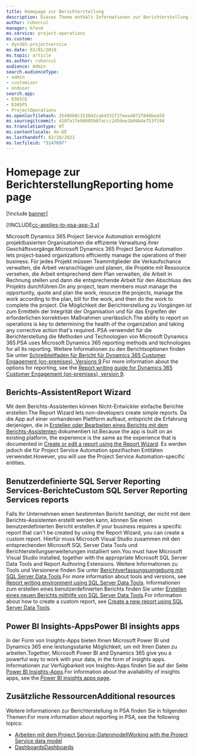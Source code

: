 ```yaml
---
title: Homepage zur Berichterstellung
description: Dieses Thema enthält Informationen zur Berichterstellung in Dynamics 365 Project Service Automation.
author: ruhercul
manager: kfend
ms.service: project-operations
ms.custom:
- dyn365-projectservice
ms.date: 03/01/2019
ms.topic: article
ms.author: ruhercul
audience: Admin
search.audienceType:
- admin
- customizer
- enduser
search.app:
- D365CE
- D365PS
- ProjectOperations
ms.openlocfilehash: 25486b0c153842cab4331f27eea4872f848bea50
ms.sourcegitcommit: 418fa1fe9d605b8faccc2d5dee1b04b4e753f194
ms.translationtype: HT
ms.contentlocale: de-DE
ms.lasthandoff: 02/10/2021
ms.locfileid: "5147697"
---
```

# <a name="reporting-home-page"></a><span data-ttu-id="27815-103">Homepage zur Berichterstellung</span><span class="sxs-lookup"><span data-stu-id="27815-103">Reporting home page</span></span>

[!include [banner](../includes/psa-now-project-operations.md)]

[!INCLUDE[cc-applies-to-psa-app-3.x](../includes/cc-applies-to-psa-app-3x.md)]

<span data-ttu-id="27815-104">Microsoft Dynamics 365 Project Service Automation ermöglicht projektbasierten Organisationen die effiziente Verwaltung ihrer Geschäftsvorgänge.</span><span class="sxs-lookup"><span data-stu-id="27815-104">Microsoft Dynamics 365 Project Service Automation lets project-based organizations efficiently manage the operations of their business.</span></span> <span data-ttu-id="27815-105">Für jedes Projekt müssen Teammitglieder die Verkaufschance verwalten, die Arbeit veranschlagen und planen, die Projekte mit Ressource versehen, die Arbeit entsprechend dem Plan verwalten, die Arbeit in Rechnung stellen und dann die entsprechende Arbeit für den Abschluss des Projekts durchführen.</span><span class="sxs-lookup"><span data-stu-id="27815-105">On any project, team members must manage the opportunity, quote and plan the work, resource the projects, manage the work according to the plan, bill for the work, and then do the work to complete the project.</span></span> <span data-ttu-id="27815-106">Die Möglichkeit der Berichterstellung zu Vorgängen ist zum Ermitteln der Integrität der Organisation und für das Ergreifen der erforderlichen korrektiven Maßnahmen unerlässlich.</span><span class="sxs-lookup"><span data-stu-id="27815-106">The ability to report on operations is key to determining the health of the organization and taking any corrective action that's required.</span></span> <span data-ttu-id="27815-107">PSA verwendet für die Berichterstellung die Methoden und Technologien von Microsoft Dynamics 365.</span><span class="sxs-lookup"><span data-stu-id="27815-107">PSA uses Microsoft Dynamics 365 reporting methods and technologies for all its reporting.</span></span> <span data-ttu-id="27815-108">Weitere Informationen zu den Berichtsoptionen finden Sie unter [Schreibleitfaden für Bericht für Dynamics 365 Customer Engagement (on-premises), Versions 9](https://docs.microsoft.com/dynamics365/customerengagement/on-premises/analytics/reporting-analytics-with-dynamics-365).</span><span class="sxs-lookup"><span data-stu-id="27815-108">For more information about the options for reporting, see the [Report writing guide for Dynamics 365 Customer Engagement (on-premises), version 9](https://docs.microsoft.com/dynamics365/customerengagement/on-premises/analytics/reporting-analytics-with-dynamics-365).</span></span>

## <a name="report-wizard"></a><span data-ttu-id="27815-109">Berichts-Assistent</span><span class="sxs-lookup"><span data-stu-id="27815-109">Report Wizard</span></span>

<span data-ttu-id="27815-110">Mit dem Berichts-Assistenten können Nicht-Entwickler einfache Berichte erstellen.</span><span class="sxs-lookup"><span data-stu-id="27815-110">The Report Wizard lets non-developers create simple reports.</span></span> <span data-ttu-id="27815-111">Da die App auf einer vorhandenen Plattform aufbaut, entspricht die Erfahrung derjenigen, die in [Erstellen oder Bearbeiten eines Berichts mit dem Berichts-Assistenten](https://docs.microsoft.com/dynamics365/customerengagement/on-premises/basics/create-edit-copy-report-wizard) dokumentiert ist.</span><span class="sxs-lookup"><span data-stu-id="27815-111">Because the app is built on an existing platform, the experience is the same as the experience that is documented in [Create or edit a report using the Report Wizard](https://docs.microsoft.com/dynamics365/customerengagement/on-premises/basics/create-edit-copy-report-wizard).</span></span> <span data-ttu-id="27815-112">Es werden jedoch die für Project Service Automation spezifischen Entitäten verwendet.</span><span class="sxs-lookup"><span data-stu-id="27815-112">However, you will use the Project Service Automation-specific entities.</span></span>

## <a name="custom-sql-server-reporting-services-reports"></a><span data-ttu-id="27815-113">Benutzerdefinierte SQL Server Reporting Services-Berichte</span><span class="sxs-lookup"><span data-stu-id="27815-113">Custom SQL Server Reporting Services reports</span></span>

<span data-ttu-id="27815-114">Falls Ihr Unternehmen einen bestimmten Bericht benötigt, der nicht mit dem Berichts-Assistenten erstellt werden kann, können Sie einen benutzerdefinierten Bericht erstellen.</span><span class="sxs-lookup"><span data-stu-id="27815-114">If your business requires a specific report that can't be created by using the Report Wizard, you can create a custom report.</span></span> <span data-ttu-id="27815-115">Hierfür muss Microsoft Visual Studio zusammen mit den entsprechenden Microsoft SQL Server Data Tools und Berichterstellungserweiterungen installiert sein.</span><span class="sxs-lookup"><span data-stu-id="27815-115">You must have Microsoft Visual Studio installed, together with the appropriate Microsoft SQL Server Data Tools and Report Authoring Extensions.</span></span> <span data-ttu-id="27815-116">Weitere Informationen zu Tools und Versionene finden Sie unter [Berichtverfassungsumgebung mit SQL Server Data Tools](https://docs.microsoft.com/dynamics365/customerengagement/on-premises/analytics/report-writing-environment-using-sql-server-data-tools).</span><span class="sxs-lookup"><span data-stu-id="27815-116">For more information about tools and versions, see [Report writing environment using SQL Server Data Tools](https://docs.microsoft.com/dynamics365/customerengagement/on-premises/analytics/report-writing-environment-using-sql-server-data-tools).</span></span> <span data-ttu-id="27815-117">Informationen zum erstellen eines benutzerdefinierten Berichts finden Sie unter [Erstellen eines neuen Berichts mithilfe von SQL Server Data Tools](https://docs.microsoft.com/dynamics365/customerengagement/on-premises/analytics/create-a-new-report-using-sql-server-data-tools).</span><span class="sxs-lookup"><span data-stu-id="27815-117">For information about how to create a custom report, see [Create a new report using SQL Server Data Tools](https://docs.microsoft.com/dynamics365/customerengagement/on-premises/analytics/create-a-new-report-using-sql-server-data-tools).</span></span>

## <a name="power-bi-insights-apps"></a><span data-ttu-id="27815-118">Power BI Insights-Apps</span><span class="sxs-lookup"><span data-stu-id="27815-118">Power BI insights apps</span></span>

<span data-ttu-id="27815-119">In der Form von Insights-Apps bieten Ihnen Microsoft Power BI und Dynamics 365 eine leistungsstarke Möglichkeit, um mit Ihren Daten zu arbeiten.</span><span class="sxs-lookup"><span data-stu-id="27815-119">Together, Microsoft Power BI and Dynamics 365 give you a powerful way to work with your data, in the form of insights apps.</span></span> <span data-ttu-id="27815-120">Informationen zur Verfügbarkeit von Insights-Apps finden Sie auf der Seite [Power BI Insights-Apps](https://powerbi.microsoft.com/power-bi-insights-apps/).</span><span class="sxs-lookup"><span data-stu-id="27815-120">For information about the availability of insights apps, see the [Power BI insights apps page](https://powerbi.microsoft.com/power-bi-insights-apps/).</span></span>


## <a name="additional-resources"></a><span data-ttu-id="27815-121">Zusätzliche Ressourcen</span><span class="sxs-lookup"><span data-stu-id="27815-121">Additional resources</span></span>
<span data-ttu-id="27815-122">Weitere Informationen zur Berichterstellung in PSA finden Sie in folgenden Themen:</span><span class="sxs-lookup"><span data-stu-id="27815-122">For more information about reporting in PSA, see the following topics:</span></span>

- [<span data-ttu-id="27815-123">Arbeiten mit dem Project Service-Datenmodell</span><span class="sxs-lookup"><span data-stu-id="27815-123">Working with the Project Service data model</span></span>](reports-working-project-service-data-model.md)
- [<span data-ttu-id="27815-124">Dashboards</span><span class="sxs-lookup"><span data-stu-id="27815-124">Dashboards</span></span>](reports-dashboards.md)

